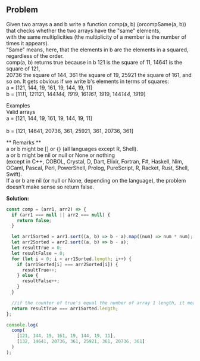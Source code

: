 ## Problem

Given two arrays a and b write a function comp(a, b) (orcompSame(a, b)) <br/> 
that checks whether the two arrays have the "same" elements, <br/>
 with the same multiplicities (the multiplicity of a member is the number of times it appears). <br/> 
 "Same" means, here, that the elements in b are the elements in a squared, regardless of the order. <br/>
comp(a, b) returns true because in b 121 is the square of 11, 14641 is the square of 121, <br/> 
 20736 the square of 144, 361 the square of 19, 25921 the square of 161, and so on. It gets obvious if we write b's elements in terms of squares: <br/>
a = [121, 144, 19, 161, 19, 144, 19, 11]  <br/>
b = [11*11, 121*121, 144*144, 19*19, 161*161, 19*19, 144*144, 19*19] <br/>

Examples <br/>
Valid arrays <br/>
a = [121, 144, 19, 161, 19, 144, 19, 11] <br/>  
b = [121, 14641, 20736, 361, 25921, 361, 20736, 361] <br/>

** Remarks ** <br/>
a or b might be [] or {} (all languages except R, Shell). <br/>
a or b might be nil or null or None or nothing  <br/>
(except in C++, COBOL, Crystal, D, Dart, Elixir, Fortran, F#, Haskell, Nim, OCaml, Pascal, Perl, PowerShell, Prolog, PureScript, R, Racket, Rust, Shell, Swift). <br/>
If a or b are nil (or null or None, depending on the language), the problem doesn't make sense so return false. <br/>

**Solution:**

```javascript
const comp = (arr1, arr2) => {
  if (arr1 === null || arr2 === null) {
    return false;
  }

  let arr1Sorted = arr1.sort((a, b) => b - a).map((num) => num * num);
  let arr2Sorted = arr2.sort((a, b) => b - a);
  let resultTrue = 0;
  let resultFalse = 0;
  for (let i = 0; i < arr1Sorted.length; i++) {
    if (arr1Sorted[i] === arr2Sorted[i]) {
      resultTrue++;
    } else {
      resultFalse++;
    }
  }

  //if the counter of true's equal the number of array 1 length, it means all of the elements are true
  return resultTrue === arr1Sorted.length;
};

console.log(
  comp(
    [121, 144, 19, 161, 19, 144, 19, 11],
    [132, 14641, 20736, 361, 25921, 361, 20736, 361]
  )
);
```
